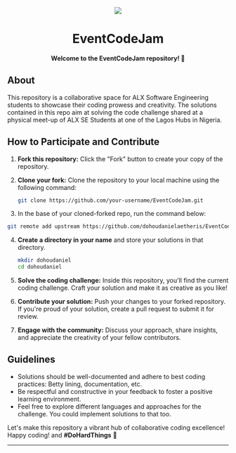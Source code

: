 <p align="center">
  <a href="https://skillicons.dev">
    <img src="https://skillicons.dev/icons?i=c" />
  </a>
</p>

<h1 align=center><strong>EventCodeJam</strong></h1>

<p align=center><strong>Welcome to the EventCodeJam repository! 🚀</strong></p>

## About

This repository is a collaborative space for ALX Software Engineering students to showcase their coding prowess and creativity. The solutions contained in this repo aim at solving the code challenge shared at a physical meet-up of ALX SE Students at one of the Lagos Hubs in Nigeria.

## How to Participate and Contribute

1. **Fork this repository:** Click the "Fork" button to create your copy of the repository.

2. **Clone your fork:** Clone the repository to your local machine using the following command:

   ```bash
   git clone https://github.com/your-username/EventCodeJam.git
   ```

3. In the base of your cloned-forked repo, run the command below:

  ```bash
  git remote add upstream https://github.com/dohoudanielaetheris/EventCodeJam.git
  ```

4. **Create a directory in your name** and store your solutions in that directory.
   ```bash
   mkdir dohoudaniel
   cd dohoudaniel
   ```

6. **Solve the coding challenge:** Inside this repository, you'll find the current coding challenge. Craft your solution and make it as creative as you like!

7. **Contribute your solution:** Push your changes to your forked repository. If you're proud of your solution, create a pull request to submit it for review.

8. **Engage with the community:** Discuss your approach, share insights, and appreciate the creativity of your fellow contributors.


## Guidelines

- Solutions should be well-documented and adhere to best coding practices: Betty lining, documentation, etc.
- Be respectful and constructive in your feedback to foster a positive learning environment.
- Feel free to explore different languages and approaches for the challenge. You could implement solutions to that too.


Let's make this repository a vibrant hub of collaborative coding excellence! Happy coding! and <strong>#DoHardThings</strong> 🎉

---
